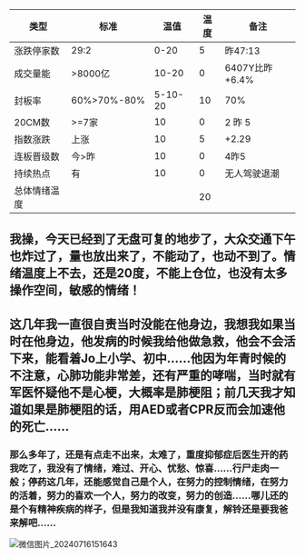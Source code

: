 | 类型             | 标准          | 温值             | 温度   |  备注 |
|--------------|------------|--------------|--------|------ |
| 涨跌停家数   |    29:2    |0-20              |     5     |     昨47:13     |
| 成交量能      | >8000亿   | 10-20           |    0     |6407Y比昨+6.4%|
| 封板率          |60%>70%-80%|5-10-20   |    10     |70%               |
| 20CM数       |     >=7家    |   10             |     0    |        2 昨 5              |
| 指数涨跌      |  上涨          |  10               |    5   |         +2.29                  |
| 连板晋级数   |  今>昨       |  10               |     0    |       4昨5         |
| 持续热点       |   有           |   10              |      0  |       无人驾驶退潮         |
| 总体情绪温度 |                 |                    |     20   |
## 我操，今天已经到了无盘可复的地步了，大众交通下午也炸过了，量也放出来了，不能动了，也动不到了。情绪温度上不去，还是20度，不能上仓位，也没有太多操作空间，敏感的情绪！

## 这几年我一直很自责当时没能在他身边，我想我如果当时在他身边，他发病的时候我给他做急救，他会不会活下来，能看着Jo上小学、初中……他因为年青时候的不注意，心肺功能非常差，还有严重的哮喘，当时就有军医怀疑他不是心梗，大概率是肺梗阻；前几天我才知道如果是肺梗阻的话，用AED或者CPR反而会加速他的死亡……

### 那么多年了，还是有点走不出来，太难了，重度抑郁症后医生开的药我吃了，我没有了情绪，难过、开心、忧愁、惊喜……行尸走肉一般；停药这几年，还能感觉自己是个人，在努力的控制情绪，在努力的活着，努力的喜欢一个人，努力的改变，努力的创造……哪儿还的是个有精神疾病的样子，但是我知道我并没有康复，解铃还是要我爸来解吧……
![微信图片_20240716151643](https://github.com/user-attachments/assets/6cbb2979-c7ce-48e5-bea8-29bb2d31fd46)
